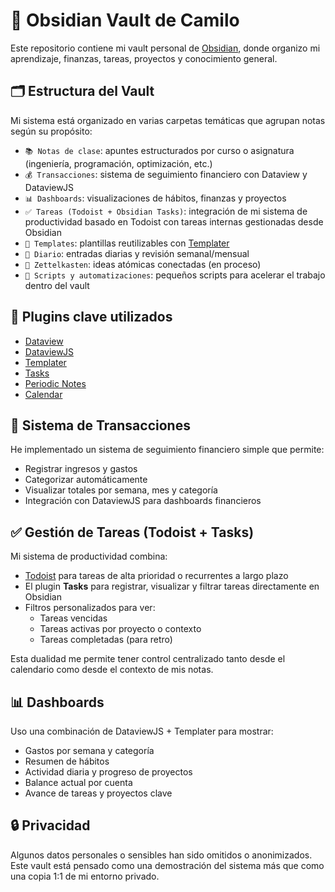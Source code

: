 # 🧠 Obsidian Vault de Camilo

Este repositorio contiene mi vault personal de [Obsidian](https://obsidian.md/), donde organizo mi aprendizaje, finanzas, tareas, proyectos y conocimiento general.

## 🗂️ Estructura del Vault

Mi sistema está organizado en varias carpetas temáticas que agrupan notas según su propósito:

- `📚 Notas de clase`: apuntes estructurados por curso o asignatura (ingeniería, programación, optimización, etc.)
- `💰 Transacciones`: sistema de seguimiento financiero con Dataview y DataviewJS
- `📊 Dashboards`: visualizaciones de hábitos, finanzas y proyectos
- `✅ Tareas (Todoist + Obsidian Tasks)`: integración de mi sistema de productividad basado en Todoist con tareas internas gestionadas desde Obsidian
- `🧩 Templates`: plantillas reutilizables con [Templater](https://github.com/SilentVoid13/Templater)
- `📅 Diario`: entradas diarias y revisión semanal/mensual
- `📌 Zettelkasten`: ideas atómicas conectadas (en proceso)
- `🔧 Scripts y automatizaciones`: pequeños scripts para acelerar el trabajo dentro del vault

## 🧰 Plugins clave utilizados

- [Dataview](https://github.com/blacksmithgu/obsidian-dataview)
- [DataviewJS](https://docs.obsidian.md/Plugins/Dataview/DataviewJS)
- [Templater](https://github.com/SilentVoid13/Templater)
- [Tasks](https://github.com/obsidian-tasks-group/obsidian-tasks)
- [Periodic Notes](https://github.com/liamcain/obsidian-periodic-notes)
- [Calendar](https://github.com/liamcain/obsidian-calendar-plugin)

## 🧮 Sistema de Transacciones

He implementado un sistema de seguimiento financiero simple que permite:

- Registrar ingresos y gastos
- Categorizar automáticamente
- Visualizar totales por semana, mes y categoría
- Integración con DataviewJS para dashboards financieros

## ✅ Gestión de Tareas (Todoist + Tasks)

Mi sistema de productividad combina:

- [Todoist](https://todoist.com) para tareas de alta prioridad o recurrentes a largo plazo
- El plugin **Tasks** para registrar, visualizar y filtrar tareas directamente en Obsidian
- Filtros personalizados para ver:
  - Tareas vencidas
  - Tareas activas por proyecto o contexto
  - Tareas completadas (para retro)

Esta dualidad me permite tener control centralizado tanto desde el calendario como desde el contexto de mis notas.

## 📊 Dashboards

Uso una combinación de DataviewJS + Templater para mostrar:

- Gastos por semana y categoría
- Resumen de hábitos
- Actividad diaria y progreso de proyectos
- Balance actual por cuenta
- Avance de tareas y proyectos clave

## 🔒 Privacidad

Algunos datos personales o sensibles han sido omitidos o anonimizados. Este vault está pensado como una demostración del sistema más que como una copia 1:1 de mi entorno privado.

